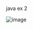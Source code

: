 java ex 2

![image](https://github.com/PonguTracer/java_ex_2/assets/67764701/01e6aea7-3789-4e37-b576-bb3d9fb07f14)


